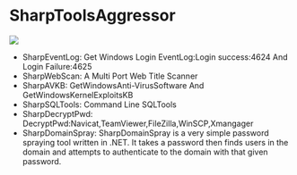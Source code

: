 # SharpToolsAggressor

![](https://github.com/uknowsec/SharpToolsAggressor/blob/master/TIM%E5%9B%BE%E7%89%8720191029110601.png)


- SharpEventLog: Get Windows Login EventLog:Login success:4624 And Login Failure:4625
- SharpWebScan: A Multi Port Web Title Scanner
- SharpAVKB: GetWindowsAnti-VirusSoftware And GetWindowsKernelExploitsKB
- SharpSQLTools: Command Line SQLTools
- SharpDecryptPwd: DecryptPwd:Navicat,TeamViewer,FileZilla,WinSCP,Xmangager
- SharpDomainSpray: SharpDomainSpray is a very simple password spraying tool written in .NET. It takes a password then finds users in the domain and attempts to authenticate to the domain with that given password.
